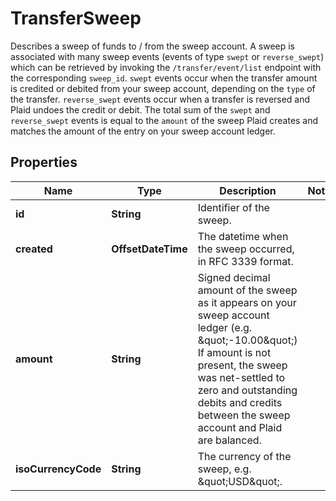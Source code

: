 

# TransferSweep

Describes a sweep of funds to / from the sweep account.  A sweep is associated with many sweep events (events of type `swept` or `reverse_swept`) which can be retrieved by invoking the `/transfer/event/list` endpoint with the corresponding `sweep_id`.  `swept` events occur when the transfer amount is credited or debited from your sweep account, depending on the `type` of the transfer. `reverse_swept` events occur when a transfer is reversed and Plaid undoes the credit or debit.  The total sum of the `swept` and `reverse_swept` events is equal to the `amount` of the sweep Plaid creates and matches the amount of the entry on your sweep account ledger.

## Properties

| Name | Type | Description | Notes |
|------------ | ------------- | ------------- | -------------|
|**id** | **String** | Identifier of the sweep. |  |
|**created** | **OffsetDateTime** | The datetime when the sweep occurred, in RFC 3339 format. |  |
|**amount** | **String** | Signed decimal amount of the sweep as it appears on your sweep account ledger (e.g. \&quot;-10.00\&quot;)  If amount is not present, the sweep was net-settled to zero and outstanding debits and credits between the sweep account and Plaid are balanced. |  |
|**isoCurrencyCode** | **String** | The currency of the sweep, e.g. \&quot;USD\&quot;. |  |



